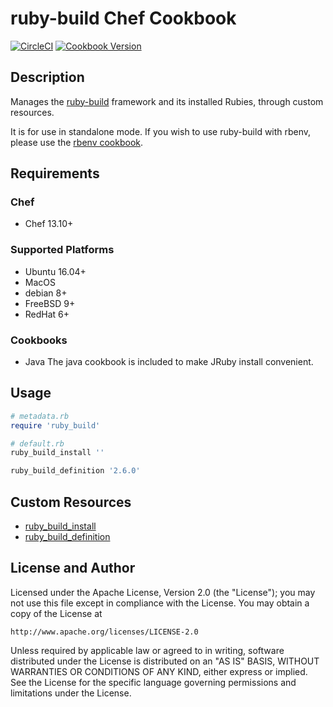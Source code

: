 # ruby-build Chef Cookbook

[![CircleCI](https://circleci.com/gh/sous-chefs/ruby_build/tree/master.svg?style=svg)](https://circleci.com/gh/sous-chefs/ruby_build/tree/master)
[![Cookbook Version](https://img.shields.io/cookbook/v/ruby_build.svg)](https://supermarket.chef.io/cookbooks/ruby_build)

## Description

Manages the [ruby-build][rb_site] framework and its installed Rubies, through custom resources.

It is for use in standalone mode. If you wish to use ruby-build with rbenv, please use the [rbenv cookbook][rbenv-cookbook].

## Requirements

### Chef

- Chef 13.10+

### Supported Platforms

- Ubuntu 16.04+
- MacOS
- debian 8+
- FreeBSD 9+
- RedHat 6+

### Cookbooks

- Java
  The java cookbook is included to make JRuby install convenient.

## Usage

```ruby
# metadata.rb
require 'ruby_build'
```

```ruby
# default.rb
ruby_build_install ''

ruby_build_definition '2.6.0'
```

## Custom Resources

- [ruby_build_install](documentation/resources/install.md)
- [ruby_build_definition](documentation/resources/definition.md)

## License and Author

Licensed under the Apache License, Version 2.0 (the "License"); you may not use this file except in compliance with the License. You may obtain a copy of the License at

```text
http://www.apache.org/licenses/LICENSE-2.0
```

Unless required by applicable law or agreed to in writing, software distributed under the License is distributed on an "AS IS" BASIS, WITHOUT WARRANTIES OR CONDITIONS OF ANY KIND, either express or implied. See the License for the specific language governing permissions and limitations under the License.

[rb_site]: https://github.com/rbenv/ruby-build
[rbenv-cookbook]: https://github.com/sous-chefs/ruby_rbenv
[repo]: https://github.com/chef-rbenv/ruby_build
